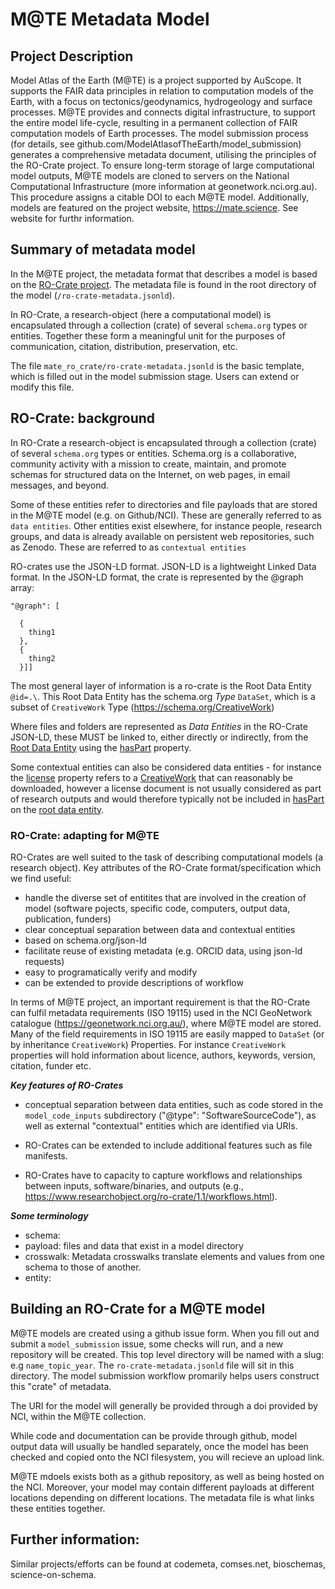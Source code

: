 # M@TE Metadata Model

## Project Description

Model Atlas of the Earth (M@TE) is a project supported by AuScope. It supports the FAIR data principles in relation to computation models of the Earth, with a focus on tectonics/geodynamics, hydrogeology and surface processes. M@TE provides and connects digital infrastructure, to support the entire model life-cycle, resulting in a permanent collection of FAIR computation models of Earth processes. The model submission process (for details, see github.com/ModelAtlasofTheEarth/model_submission) generates a comprehensive metadata  document, utilising the principles of the RO-Crate project. To ensure long-term storage of large computational model outputs, M@TE models are cloned to servers on the National Computational Infrastructure (more information at geonetwork.nci.org.au). This procedure assigns a citable  DOI to each M@TE model. Additionally,  models are featured on the project website,  https://mate.science. See website for furthr information. 

## Summary of metadata model

In the M@TE project, the metadata format that describes a model is based on the [RO-Crate project](https://www.researchobject.org/ro-crate/). The metadata file is found in the root directory of the model (`/ro-crate-metadata.jsonld`). 

In RO-Crate, a research-object (here a computational model) is encapsulated through a collection (crate) of several `schema.org` types or entities. Together these form a meaningful unit for the purposes of communication, citation, distribution, preservation, etc.

The file `mate_ro_crate/ro-crate-metadata.jsonld` is the basic template, which is filled out in the model submission stage. Users can extend or modify this file.

## RO-Crate: background 

In RO-Crate a research-object is encapsulated through a collection (crate) of several `schema.org` types or entities.  Schema.org is a collaborative, community activity with a mission to create, maintain, and promote schemas for structured data on the Internet, on web pages, in email messages, and beyond.

Some of these entities refer to directories and file payloads that are stored in the M@TE model (e.g. on Github/NCI). These are generally referred to as `data entities`. Other entities exist elsewhere, for instance people, research groups, and data is already available on persistent web repositories, such as Zenodo. These are referred to as `contextual entities` 

RO-crates use the JSON-LD format. JSON-LD is a lightweight Linked Data format. In the JSON-LD format, the crate is represented by the @graph array:

```
"@graph": [

  {
    thing1
  },
  {
    thing2
  }]]
```

The most general layer of information is a ro-crate is the Root Data Entity `@id=.\`. This Root Data Entity has the schema.org _Type_ `DataSet`, which is a subset of `CreativeWork` Type (https://schema.org/CreativeWork)

Where files and folders are represented as *Data Entities* in the RO-Crate JSON-LD, these MUST be linked to, either directly or indirectly, from the [Root Data Entity](https://www.researchobject.org/ro-crate/1.1/root-data-entity.html) using the [hasPart](http://schema.org/hasPart) property.

Some contextual entities can also be considered data entities - for instance the [license](https://www.researchobject.org/ro-crate/1.1/contextual-entities.html#licensing-access-control-and-copyright) property refers to a [CreativeWork](http://schema.org/CreativeWork) that can reasonably be downloaded, however a license document is not  usually considered as part of research outputs and would therefore  typically not be included in [hasPart](http://schema.org/hasPart) on the [root data entity](https://www.researchobject.org/ro-crate/1.1/root-data-entity.html).

### RO-Crate: adapting for M@TE

RO-Crates are well suited to the task of describing computational models (a research object). Key attributes of the RO-Crate format/specification which we find useful:

* handle the diverse set of entitites that are involved in the creation of model (software pojects, specific code, computers, output data, publication, funders) 
* clear conceptual separation between data and contextual entities
* based on schema.org/json-ld
* facilitate reuse of existing metadata (e.g. ORCID data, using json-ld requests)
* easy to programatically verify and modify
* can be extended to provide descriptions of workflow

In terms of M@TE project, an important requirement is that the RO-Crate can fulfil metadata requirements (ISO 19115) used in the NCI GeoNetwork catalogue (https://geonetwork.nci.org.au/), where M@TE model are stored. Many of the field requirements in ISO 19115 are easily mapped to  `DataSet` (or by inheritance `CreativeWork`) Properties. For instance `CreativeWork` properties will hold information about licence, authors, keywords, version, citation, funder etc.

___Key features of RO-Crates___

* conceptual separation between data entities, such as code stored in the ` model_code_inputs` subdirectory ("@type": "SoftwareSourceCode"), as well as external "contextual" entities which are identified via URIs.

* RO-Crates can be extended to include additional features such as file manifests.
* RO-Crates have to capacity to capture workflows and relationships between inputs, software/binaries, and outputs (e.g., https://www.researchobject.org/ro-crate/1.1/workflows.html). 

___Some terminology___

* schema:
* payload: files and data that exist in a model directory
* crosswalk: Metadata crosswalks translate elements and values from one schema to those of another. 
* entity:

## Building an RO-Crate for a M@TE model


M@TE models are created using a github issue form. When you fill out and submit a `model_submission` issue, some checks will run, and a new repository will be created. This top level directory will be named with a slug: e.g `name_topic_year`. The `ro-crate-metadata.jsonld` file will sit in this directory. The model submission workflow promarily helps users construct this "crate" of metadata.  

The URI for the model will generally be provided through a doi provided by NCI, within the M@TE collection.

While code and documentation can be provide through github, model output data will usually be handled separately, once the model has been checked and copied onto the NCI filesystem, you will recieve an upload link.

M@TE mdoels exists both as a github repository, as well as being hosted on the NCI. Moreover, your model may contain different payloads at different locations depending on different locations. The metadata file is what links these entities together.

## Further information:

Similar projects/efforts can be found at codemeta, comses.net, bioschemas, science-on-schema.

